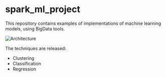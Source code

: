 # spark_ml_project

This repository contains examples of implementations of machine learning models, using BigData tools.

![Architecture](https://raw.githubusercontent.com/macio-matheus/spark_ml_project/master/wiki/architecture.png)

The techniques are released:
 * Clustering
 * Classification
 * Regression
